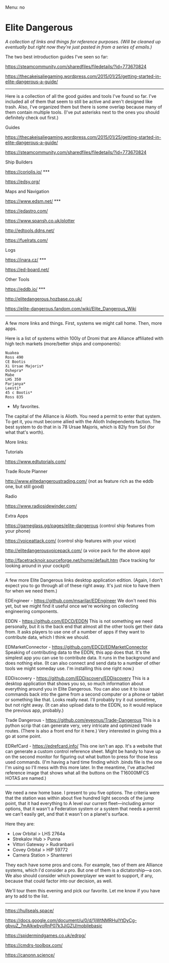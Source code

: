 Menu: no

# Elite Dangerous

*A collection of links and things for reference purposes. (Will be cleaned up eventually but right now they're just pasted in from a series of emails.)*

The two best introduction guides I've seen so far:


https://steamcommunity.com/sharedfiles/filedetails/?id=773670824

https://thecakeisaliegaming.wordpress.com/2015/01/25/getting-started-in-elite-dangerous-a-guide/

---

Here is a collection of all the good guides and tools I've found so far. I've included all of them that seem to still be active and aren't designed like trash. Also, I've organized them but there is some overlap because many of them contain multiple tools. (I've put asterisks next to the ones you should definitely check out first.)

Guides

https://thecakeisaliegaming.wordpress.com/2015/01/25/getting-started-in-elite-dangerous-a-guide/



https://steamcommunity.com/sharedfiles/filedetails/?id=773670824

Ship Builders

https://coriolis.io/ ***

https://edsy.org/

Maps and Navigation

https://www.edsm.net/ ***

https://edastro.com/

https://www.spansh.co.uk/plotter

http://edtools.ddns.net/

https://fuelrats.com/

Logs

https://inara.cz/ ***

https://ed-board.net/

Other Tools

https://eddb.io/ ***

http://elitedangerous.hozbase.co.uk/

https://elite-dangerous.fandom.com/wiki/Elite_Dangerous_Wiki

---

A few more links and things. First, systems we might call home. Then, more apps.

Here is a list of systems within 100ly of Dromi that are Alliance affiliated with high tech markets (more/better ships and components):

    Nuakea
    Ross 490
    CE Bootis
    Xi Ursae Majoris*
    Oshepra*
    Mabe
    LHS 350
    Parjanya*
    Leesti*
    45 c Bootis*
    Ross 835

* My favorites.

The capital of the Alliance is Alioth. You need a permit to enter that system. To get it, you must become allied with the Alioth Independents faction. The best system to do that in is 78 Ursae Majoris, which is 82ly from Sol (for what that's worth).

More links:

Tutorials

https://www.edtutorials.com/

Trade Route Planner

http://www.elitedangeroustrading.com/ (not as feature rich as the eddb one, but still good)

Radio

https://www.radiosidewinder.com/

Extra Apps

https://gameglass.gg/pages/elite-dangerous (control ship features from your phone)

https://voiceattack.com/ (control ship features with your voice)

http://elitedangerousvoicepack.com/ (a voice pack for the above app)

http://facetracknoir.sourceforge.net/home/default.htm (face tracking for looking around in your cockpit)

---

A few more Elite Dangerous links desktop application edition. (Again, I don't expect you to go through all of these right away. It's just nice to have them for when we need them.)

EDEngineer - https://github.com/msarilar/EDEngineer
We don't need this yet, but we might find it useful once we're working on collecting engineering components.

EDDN - https://github.com/EDCD/EDDN
This is not something we need personally, but it is the back end that almost all the other tools get their data from. It asks players to use one of a number of apps if they want to contribute data, which I think we should.

EDMarketConnector - https://github.com/EDCD/EDMarketConnector
Speaking of contributing data to the EDDN, this app does that. It's the simplest app you can use to contribute data. It runs in the background and does nothing else. (It can also connect and send data to a number of other tools we might someday use. I'm installing this one right now.)

EDDiscovery - https://github.com/EDDiscovery/EDDiscovery
This is a desktop application that shows you so, so much information about everything around you in Elite Dangerous. You can also use it to issue commands back into the game from a second computer or a phone or tablet or something like that. Looks really neat. I'll probably try it out sometime, but not right away. (It can also upload data to the EDDN, so it would replace the previous app, probably.)

Trade Dangerous - https://github.com/eyeonus/Trade-Dangerous
This is a python scrip that can generate very, very intricate and optimized trade routes. (There is also a front end for it here.) Very interested in giving this a go at some point.

EDRefCard - https://edrefcard.info/
This one isn't an app. It's a website that can generate a custom control reference sheet. Might be handy to have up on the second monitor for figuring out what button to press for those less used commands. (I'm having a hard time finding which .binds file is the one I'm using so I'll mess with this more later. In the meantime, I've attached reference image that shows what all the buttons on the T16000MFCS HOTAS are named.)

---

We need a new home base. I present to you five options. The criteria were that the station was within about five hundred light seconds of the jump point, that it had everything to A level our current fleet—including armor options, that it wasn't a Federation system or a system that needs a permit we can't easily get, and that it wasn't on a planet's surface.

Here they are:

- Low Orbital > LHS 2764a
- Strekalov Hub > Punna
- Vittori Gateway > Rudranbarii
- Covey Orbital > HIP 59772
- Carnera Station > Shantereri

They each have some pros and cons. For example, two of them are Alliance systems, which I'd consider a pro. But one of them is a dictatorship—a con. We also should consider which powerplayer we want to support, if any, because that could factor into our decision, as well.

We'll tour them this evening and pick our favorite. Let me know if you have any to add to the list.

---

https://hullseals.space/

https://docs.google.com/document/u/0/d/1jWtNMRHulYtDyCg-gbvuZ_7mAIkwbyoRnP07k3JiGZU/mobilebasic

https://spidermindgames.co.uk/edrpg/

https://cmdrs-toolbox.com/

https://canonn.science/